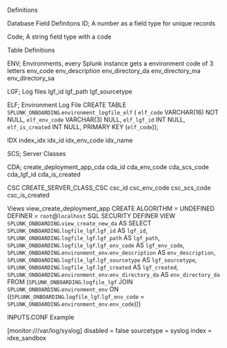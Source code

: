 Definitions







Database Field Definitons
ID; A number as a field type for unique records

Code; A string field type with a code





Table Definitions



ENV; Environments, every Splunk instance gets a environment code of 3 letters
    env_code
    env_description
    env_directory_da
    env_directory_ma
    env_directory_sa



LGF; Log files
    lgf_id
    lgf_path
    lgf_sourcetype



ELF; Environment Log File
CREATE TABLE `SPLUNK_ONBOARDING`.`environment_logfile_elf` (
  `elf_code` VARCHAR(16) NOT NULL,
  `elf_env_code` VARCHAR(3) NULL,
  `elf_lgf_id` INT NULL,
  `elf_is_created` INT NULL,
  PRIMARY KEY (`elf_code`));



IDX index_idx
    idx_id
    idx_env_code
    idx_name



SCS; Server Classes



CDA; create_deployment_app_cda
    cda_id
    cda_env_code
    cda_scs_code
    cda_lgf_id
    cda_is_created


CSC CREATE_SERVER_CLASS_CSC
    csc_id
    csc_env_code
    csc_scs_code
    csc_is_created




Views
view_create_deployment_app
CREATE 
    ALGORITHM = UNDEFINED 
    DEFINER = `root`@`localhost` 
    SQL SECURITY DEFINER
VIEW `SPLUNK_ONBOARDING`.`view_create_new_da` AS
    SELECT 
        `SPLUNK_ONBOARDING`.`logfile_lgf`.`lgf_id` AS `lgf_id`,
        `SPLUNK_ONBOARDING`.`logfile_lgf`.`lgf_path` AS `lgf_path`,
        `SPLUNK_ONBOARDING`.`logfile_lgf`.`lgf_env_code` AS `lgf_env_code`,
        `SPLUNK_ONBOARDING`.`environment_env`.`env_description` AS `env_description`,
        `SPLUNK_ONBOARDING`.`logfile_lgf`.`lgf_sourcetype` AS `lgf_sourcetype`,
        `SPLUNK_ONBOARDING`.`logfile_lgf`.`lgf_created` AS `lgf_created`,
        `SPLUNK_ONBOARDING`.`environment_env`.`env_directory_da` AS `env_directory_da`
    FROM
        (`SPLUNK_ONBOARDING`.`logfile_lgf`
        JOIN `SPLUNK_ONBOARDING`.`environment_env` ON ((`SPLUNK_ONBOARDING`.`logfile_lgf`.`lgf_env_code` = `SPLUNK_ONBOARDING`.`environment_env`.`env_code`)))




INPUTS.CONF Example

[monitor:///var/log/syslog]
disabled = false
sourcetype = syslog
index = idxe_sandbox